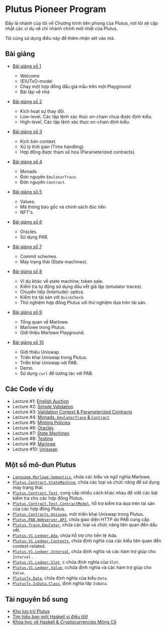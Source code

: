 # Plutus Pioneer Program

Đây là nhánh của tôi về Chương trình tiên phong của Plutus, nơi tôi sẽ cập nhật các ví dụ về chi nhánh chính mới nhất của Plutus.

Tôi cũng sử dụng điều này để thêm nhận xét vào mã.


## Bài giảng

- [Bài giảng số 1](https://youtu.be/CJD8ctJqDw0)

  - Welcome
  - (E)UTxO-model
  - Chạy một hợp đồng đấu giá mẫu trên một Playground
  - Bài tập về nhà

- [Bài giảng số 2](https://youtu.be/7nDGZkUIeUQ)

  - Kích hoạt sự thay đổi.
  - Low-level, Các tập lệnh xác thực on-chain chưa được định kiểu.
  - High-level, Các tập lệnh xác thực on-chain định kiểu.

- [Bài giảng số 3](https://youtu.be/WG3uw-TkW2k)

  - Kịch bản context.
  - Xử lý thời gian (Time handling).
  - Hợp đồng được tham số hóa (Parameterized contracts).

- [Bài giảng số 4](https://youtu.be/6Reuh0xZDjY)

  - Monads
  - Đơn nguyên `EmulatorTrace`.
  - Đơn nguyên `Contract`.

- [Bài giảng số 5](https://youtu.be/6VbhY162GQA)

  - Values.
  - Mã thông báo gốc và chính sách đúc tiền
  - NFT's.

- [Bài giảng số 6](https://youtu.be/wY7R-PJn66g)

  - Oracles.
  - Sử dụng PAB.

- [Bài giảng số 7](https://youtu.be/oJupInqvJUI)

  - Commit schemes.
  - Máy trạng thái (State machines).

- [Bài giảng số 8](https://youtu.be/JMRwkMgaBOg)

  - Ví dụ khác về state machine: token sale.
  - Kiểm tra tự động sử dụng dấu vết giả lập (emulator traces).
  - Chuyển tiếp (Interlude): optics.
  - Kiểm tra tài sản với `QuickCheck`.
  - Thử nghiệm hợp đồng Plutus với thử nghiệm dựa trên tài sản.

- [Bài giảng số 9](https://youtu.be/-RpCqHuxfQQ)

  - Tổng quan về Marlowe.
  - Marlowe trong Plutus.
  - Giới thiệu Marlowe Playground.

- [Bài giảng số 10](https://youtu.be/Dg36h9YPMz4)

  - Giới thiệu Uniswap.
  - Triển khai Uniswap trong Plutus.
  - Triển khai Uniswap với PAB.
  - Demo.
  - Sử dụng `curl` để tương tác với PAB.

## Các Code ví dụ 

- Lecture #1:  [English Auction](code/week01)
- Lecture #2:  [Simple Validation](code/week02)
- Lecture #3:  [Validation Context & Parameterized Contracts](code/week03)
- Lecture #4:  [Monads, `EmulatorTrace` & `Contract`](code/week04)
- Lecture #5:  [Minting Policies](code/week05)
- Lecture #6:  [Oracles](code/week06)
- Lecture #7:  [State Machines](code/week07)
- Lecture #8:  [Testing](code/week08)
- Lecture #9:  [Marlowe](code/week09)
- Lecture #10: [Uniswap](code/week10)


## Một số mô-đun Plutus

- [`Language.Marlowe.Semantics`](https://github.com/input-output-hk/plutus/blob/master/marlowe/src/Language/Marlowe/Semantics.hs), chứa các kiểu và ngữ nghĩa Marlowe.
- [`Plutus.Contract.StateMachine`](https://github.com/input-output-hk/plutus/blob/master/plutus-contract/src/Plutus/Contract/StateMachine.hs), chứa các loại và chức năng để sử dụng máy trạng thái.
- [`Plutus.Contract.Test`](https://github.com/input-output-hk/plutus/blob/master/plutus-contract/src/Plutus/Contract/Test.hs), cung cấp nhiều cách khác nhau để viết các bài kiểm tra cho các hợp đồng Plutus.
- [`Plutus.Contract.Test.ContractModel`](https://github.com/input-output-hk/plutus/blob/master/plutus-contract/src/Plutus/Contract/Test/ContractModel.hs), hỗ trợ kiểm tra dựa trên tài sản của các hợp đồng Plutus.
- [`Plutus.Contracts.Uniswap`](https://github.com/input-output-hk/plutus/blob/master/plutus-use-cases/src/Plutus/Contracts/Uniswap.hs),  một triển khai Uniswap trong Plutus.
- [`Plutus.PAB.Webserver.API`](https://github.com/input-output-hk/plutus/blob/master/plutus-pab/src/Plutus/PAB/Webserver/API.hs), chứa giao diện HTTP do PAB cung cấp.
- [`Plutus.Trace.Emulator`](https://github.com/input-output-hk/plutus/blob/master/plutus-contract/src/Plutus/Trace/Emulator.hs), chứa các loại và chức năng liên quan đến dấu vết.
- [`Plutus.V1.Ledger.Ada`](https://github.com/input-output-hk/plutus/blob/master/plutus-ledger-api/src/Plutus/V1/Ledger/Ada.hs), chứa hỗ trợ cho tiền tệ Ada.
- [`Plutus.V1.Ledger.Contexts`](https://github.com/input-output-hk/plutus/blob/master/plutus-ledger-api/src/Plutus/V1/Ledger/Contexts.hs), chứa định nghĩa của các kiểu liên quan đến context-related.
- [`Plutus.V1.Ledger.Interval`](https://github.com/input-output-hk/plutus/blob/master/plutus-ledger-api/src/Plutus/V1/Ledger/Interval.hs), chứa định nghĩa và các hàm trợ giúp cho `Interval` .
- [`Plutus.V1.Ledger.Slot`](https://github.com/input-output-hk/plutus/blob/master/plutus-ledger-api/src/Plutus/V1/Ledger/Slot.hs), c chứa định nghĩa của `Slot`.
- [`Plutus.V1.Ledger.Value`](https://github.com/input-output-hk/plutus/blob/master/plutus-ledger-api/src/Plutus/V1/Ledger/Value.hs), cchứa định nghĩa và các hàm trợ giúp cho `Value`.
- [`PlutusTx.Data`](https://github.com/input-output-hk/plutus/blob/master/plutus-tx/src/PlutusTx/Data.hs), chứa định nghĩa của kiểu `Data`.
- [`PlutusTx.IsData.Class`](https://github.com/input-output-hk/plutus/blob/master/plutus-tx/src/PlutusTx/IsData/Class.hs), định nghĩa lớp `IsData`.


## Tài nguyên bổ sung

- [Kho lưu trữ Plutus](https://github.com/input-output-hk/plutus)
- [Tìm hiểu bạn một Haskell vì điều tốt!](http://learnyouahaskell.com/)
- [Khóa học về Haskell & Cryptocurrencies Mông Cổ](https://www.youtube.com/playlist?list=PLJ3w5xyG4JWmBVIigNBytJhvSSfZZzfTm)
